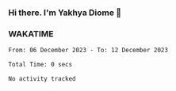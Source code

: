 ### Hi there. I'm Yakhya Diome 👋

### WAKATIME
<!--START_SECTION:waka-->

```txt
From: 06 December 2023 - To: 12 December 2023

Total Time: 0 secs

No activity tracked
```

<!--END_SECTION:waka-->
